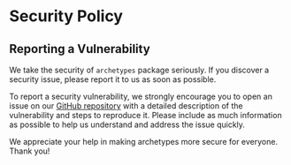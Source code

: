 # Security Policy

## Reporting a Vulnerability

We take the security of `archetypes` package seriously. If you discover a security issue, please report it to us as soon as possible.

To report a security vulnerability, we strongly encourage you to open an issue on our [GitHub repository](https://github.com/aleixalcacer/archetypes/issues) with a detailed description of the vulnerability and steps to reproduce it. Please include as much information as possible to help us understand and address the issue quickly.

We appreciate your help in making archetypes more secure for everyone. Thank you!
